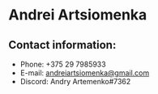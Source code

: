 # Andrei Artsiomenka
## Contact information:
* Phone: +375 29 7985933
* E-mail: andreiartsiomenka@gmail.com
* Discord: Andry Artemenko#7362
